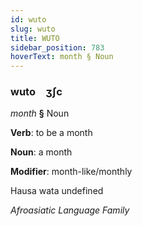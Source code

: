 ```yaml
---
id: wuto
slug: wuto
title: WUTO
sidebar_position: 783
hoverText: month § Noun
---
```


### wuto&emsp;<span kind="abugida">ʒʃc</span>

*month* **§** Noun

**Verb**: to be a month

**Noun**: a month

**Modifier**: month-like/monthly

Hausa wata undefined

*Afroasiatic Language Family*